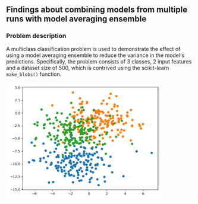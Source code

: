 ## Findings about combining models from multiple runs with model averaging ensemble

### Problem description

A multiclass classification problem is used to demonstrate the effect of using a model averaging ensemble to reduce the
variance in the model's predictions. Specifically, the problem consists of 3 classes, 2 input features and a dataset
size of 500, which is contrived using the scikit-learn `make_blobs()` function.

<img src="images/problem.png" width="420">
